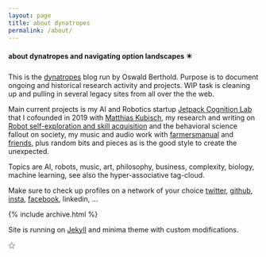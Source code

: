 ```yaml
---
layout: page
title: about dynatropes
permalink: /about/
---
```


#### about dynatropes and navigating option landscapes ✴️

This is the [dynatropes](https://dynatrop.es) blog run by Oswald
Berthold. Purpose is to document ongoing and historical research
activity and projects. WIP task is cleaning up and pulling in several
legacy sites from all over the the web.

Main current projects is my AI and Robotics startup [Jetpack Cognition
Lab](https://jetpack.cl) that I cofounded in 2019 with [Matthias
Kubisch](https://github.com/ku3i), my research and writing on [Robot
self-exploration and skill
acquisition](https://edoc.hu-berlin.de/handle/18452/22259) and the
behavioral science fallout on society, my music and audio work with
[farmersmanual](https://web.fm) and
[friends](https://farmersmanual.bandcamp.com/), plus random bits and
pieces as is the good style to create the unexpected.

Topics are AI, robots, music, art, philosophy, business, complexity,
biology, machine learning, see also the hyper-associative tag-cloud.

Make sure to check up profiles on a network of your choice 
[twitter](https://twitter.com/x7557x),
[github](https://github.com/x75),
[insta](https://instagram.com/farmersmanual),
[facebook](https://facebook.com/oswald.berthold),
linkedin,
...

<article>
{% include archive.html %}
</article>

Site is running on [Jekyll](http://jekyllrb.com/) and minima theme
with custom modifications.

 ⚝
